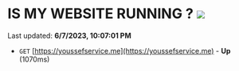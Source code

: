 # IS MY WEBSITE RUNNING ? [![](https://img.shields.io/static/v1?label=Sponsor&message=%E2%9D%A4&logo=GitHub&color=%23fe8e86)](https://github.com/sponsors/<username>)

Last updated: **6/7/2023, 10:07:01 PM**

- `GET` [https://youssefservice.me](https://youssefservice.me) - **Up** (1070ms)
